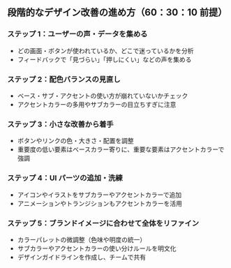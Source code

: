 ## 段階的なデザイン改善の進め方（60：30：10 前提）

### ステップ 1：ユーザーの声・データを集める

- どの画面・ボタンが使われているか、どこで迷っているかを分析
- フィードバックで「見づらい」「押しにくい」などの声を集める

### ステップ 2：配色バランスの見直し

- ベース・サブ・アクセントの使い方が崩れていないかチェック
- アクセントカラーの多用やサブカラーの目立ちすぎに注意

### ステップ 3：小さな改善から着手

- ボタンやリンクの色・大きさ・配置を調整
- 重要度の低い要素はベースカラー寄りに、重要な要素はアクセントカラーで強調

### ステップ 4：UI パーツの追加・洗練

- アイコンやイラストをサブカラーやアクセントカラーで追加
- アニメーションやトランジションもアクセントカラーを活用

### ステップ 5：ブランドイメージに合わせて全体をリファイン

- カラーパレットの微調整（色味や明度の統一）
- サブカラーやアクセントカラーの使い分けルールを明文化
- デザインガイドラインを作成し、チームで共有
